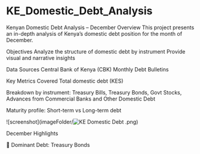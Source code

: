 # KE_Domestic_Debt_Analysis

Kenyan Domestic Debt Analysis – December
Overview
This project presents an in-depth analysis of Kenya’s domestic debt position for the month of December. 

Objectives
Analyze the structure of domestic debt by instrument
Provide visual and narrative insights 

Data Sources
Central Bank of Kenya (CBK) Monthly Debt Bulletins

Key Metrics Covered
Total domestic debt (KES)

Breakdown by instrument: Treasury Bills, Treasury Bonds, Govt Stocks, Advances from Commercial Banks and Other Domestic Debt

Maturity profile: Short-term vs Long-term debt

![screenshot](imageFolder/![KE Domestic Debt](https://github.com/user-attachments/assets/33f1b82d-5a18-4895-874d-91d66c263ea4)
.png)  

December Highlights

🏦 Dominant Debt: Treasury Bonds
